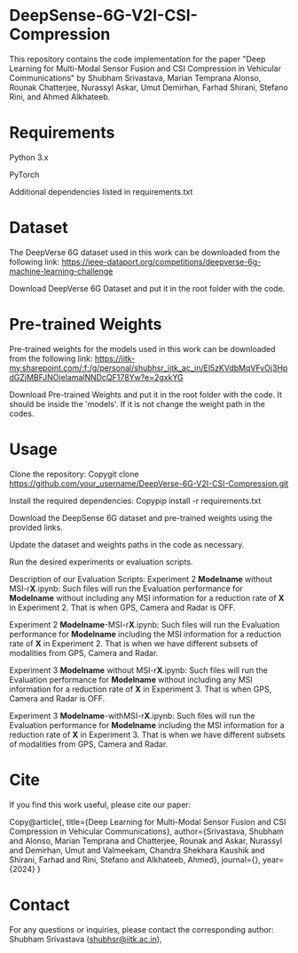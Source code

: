 # DeepSense-6G-V2I-CSI-Compression
This repository contains the code implementation for the paper "Deep Learning for Multi-Modal Sensor Fusion and CSI Compression in Vehicular Communications" by Shubham Srivastava, Marian Temprana Alonso, Rounak Chatterjee, Nurassyl Askar, Umut Demirhan, Farhad Shirani, Stefano Rini, and Ahmed Alkhateeb.


# Requirements

Python 3.x

PyTorch

Additional dependencies listed in requirements.txt

# Dataset
The DeepVerse 6G dataset used in this work can be downloaded from the following link:  https://ieee-dataport.org/competitions/deepverse-6g-machine-learning-challenge

Download DeepVerse 6G Dataset and put it in the root folder with the code.

# Pre-trained Weights
Pre-trained weights for the models used in this work can be downloaded from the following link: https://iitk-my.sharepoint.com/:f:/g/personal/shubhsr_iitk_ac_in/El5zKVdbMqVFvOj3HpdGZjMBFJNOjelamalNNDcQF178Yw?e=2gxkYG

Download Pre-trained Weights and put it in the root folder with the code. It should be inside the 'models'. If it is not change the weight path in the codes.

# Usage

Clone the repository:
Copygit clone https://github.com/your_username/DeepVerse-6G-V2I-CSI-Compression.git

Install the required dependencies:
Copypip install -r requirements.txt

Download the DeepSense 6G dataset and pre-trained weights using the provided links.

Update the dataset and weights paths in the code as necessary.

Run the desired experiments or evaluation scripts.

Description of our Evaluation Scripts:
Experiment 2 **Modelname** without MSI-r**X**.ipynb: Such files will run the Evaluation performance for **Modelname** without including any MSI information for a reduction rate of **X** in Experiment 2. That is when GPS, Camera and Radar is OFF.

Experiment 2 **Modelname**-MSI-r**X**.ipynb: Such files will run the Evaluation performance for **Modelname** including the MSI information for a reduction rate of **X** in Experiment 2. That is when we have different subsets of modalities from GPS, Camera and Radar.

Experiment 3 **Modelname** without MSI-r**X**.ipynb: Such files will run the Evaluation performance for **Modelname** without including any MSI information for a reduction rate of **X** in Experiment 3. That is when GPS, Camera and Radar is OFF.

Experiment 3 **Modelname**-withMSI-r**X**.ipynb: Such files will run the Evaluation performance for **Modelname** including the MSI information for a reduction rate of **X** in Experiment 3. That is when we have different subsets of modalities from GPS, Camera and Radar.

# Cite
If you find this work useful, please cite our paper:

Copy@article{,
  title={Deep Learning for Multi-Modal Sensor Fusion and CSI Compression in Vehicular Communications},
  author={Srivastava, Shubham and Alonso, Marian Temprana and Chatterjee, Rounak and Askar, Nurassyl and Demirhan, Umut and Valmeekam, Chandra Shekhara Kaushik and Shirani, Farhad and Rini, Stefano and Alkhateeb, Ahmed},
  journal={},
  year={2024}
}

# Contact
For any questions or inquiries, please contact the corresponding author:
Shubham Srivastava (shubhsr@iitk.ac.in),

